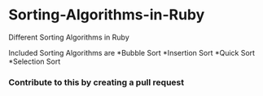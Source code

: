 # Sorting-Algorithms-in-Ruby

Different Sorting Algorithms in Ruby

Included Sorting Algorithms are
*Bubble Sort
*Insertion Sort
*Quick Sort
*Selection Sort

### Contribute to this by creating a pull request

